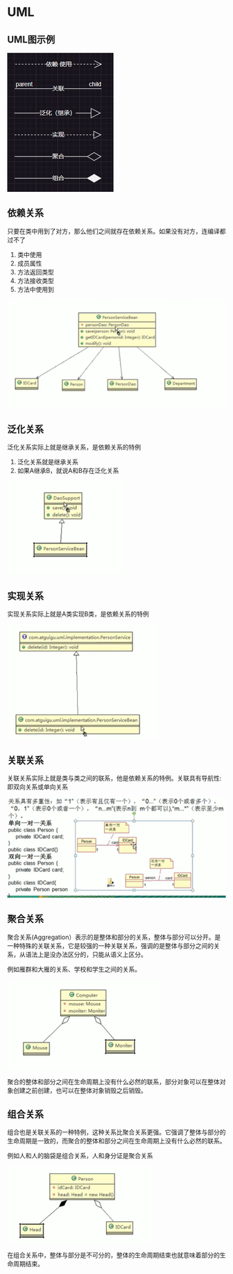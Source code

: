 # UML

## UML图示例

![1683163663882](image/23-05-04-UML/1683163663882.png)

## 依赖关系

只要在类中用到了对方，那么他们之间就存在依赖关系。如果没有对方，连编译都过不了

1. 类中使用
2. 成员属性
3. 方法返回类型
4. 方法接收类型
5. 方法中使用到

![1683174755482](image/23-05-04-UML/1683174755482.png)

## 泛化关系

泛化关系实际上就是继承关系，是依赖关系的特例

1. 泛化关系就是继承关系
2. 如果A继承B，就说A和B存在泛化关系

![1683175037621](image/23-05-04-UML/1683175037621.png)

## 实现关系

实现关系实际上就是A类实现B类，是依赖关系的特例

![1683175220673](image/23-05-04-UML/1683175220673.png)

## 关联关系

关联关系实际上就是类与类之间的联系，他是依赖关系的特例。关联具有导航性:即双向关系或单向关系

![1683175370908](image/23-05-04-UML/1683175370908.png)

## 聚合关系

聚合关系(Aggregation）表示的是整体和部分的关系，整体与部分可以分开。是一种特殊的关联关系，它是较强的一种关联关系，强调的是整体与部分之间的关系，从语法上是没办法区分的，只能从语义上区分。

例如雁群和大雁的关系、学校和学生之间的关系。

![1683175818962](image/23-05-04-UML/1683175818962.png)

聚合的整体和部分之间在生命周期上没有什么必然的联系，部分对象可以在整体对象创建之前创建，也可以在整体对象销毁之后销毁。

## 组合关系

组合也是关联关系的一种特例，这种关系比聚合关系更强。它强调了整体与部分的生命周期是一致的，而聚合的整体和部分之间在生命周期上没有什么必然的联系。

例如人和人的脑袋是组合关系，人和身分证是聚合关系

![1683176063681](image/23-05-04-UML/1683176063681.png)

在组合关系中，整体与部分是不可分的，整体的生命周期结束也就意味着部分的生命周期结束。

